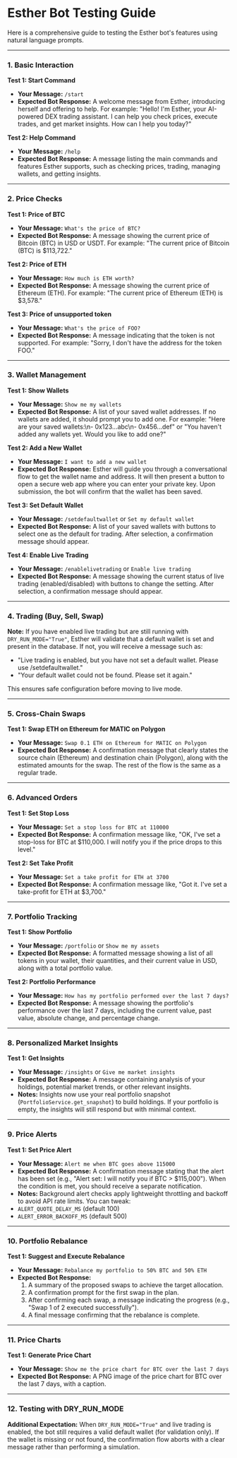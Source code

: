 # Esther Bot Testing Guide

Here is a comprehensive guide to testing the Esther bot's features using natural language prompts.

---

### 1. Basic Interaction

**Test 1: Start Command**
*   **Your Message:** `/start`
*   **Expected Bot Response:** A welcome message from Esther, introducing herself and offering to help. For example: "Hello! I'm Esther, your AI-powered DEX trading assistant. I can help you check prices, execute trades, and get market insights. How can I help you today?"

**Test 2: Help Command**
*   **Your Message:** `/help`
*   **Expected Bot Response:** A message listing the main commands and features Esther supports, such as checking prices, trading, managing wallets, and getting insights.

---

### 2. Price Checks

**Test 1: Price of BTC**
*   **Your Message:** `What's the price of BTC?`
*   **Expected Bot Response:** A message showing the current price of Bitcoin (BTC) in USD or USDT. For example: "The current price of Bitcoin (BTC) is $113,722."

**Test 2: Price of ETH**
*   **Your Message:** `How much is ETH worth?`
*   **Expected Bot Response:** A message showing the current price of Ethereum (ETH). For example: "The current price of Ethereum (ETH) is $3,578."

**Test 3: Price of unsupported token**
*   **Your Message:** `What's the price of FOO?`
*   **Expected Bot Response:** A message indicating that the token is not supported. For example: "Sorry, I don't have the address for the token FOO."

---

### 3. Wallet Management

**Test 1: Show Wallets**
*   **Your Message:** `Show me my wallets`
*   **Expected Bot Response:** A list of your saved wallet addresses. If no wallets are added, it should prompt you to add one. For example: "Here are your saved wallets:\n- 0x123...abc\n- 0x456...def" or "You haven't added any wallets yet. Would you like to add one?"

**Test 2: Add a New Wallet**
*   **Your Message:** `I want to add a new wallet`
*   **Expected Bot Response:** Esther will guide you through a conversational flow to get the wallet name and address. It will then present a button to open a secure web app where you can enter your private key. Upon submission, the bot will confirm that the wallet has been saved.

**Test 3: Set Default Wallet**
*   **Your Message:** `/setdefaultwallet` or `Set my default wallet`
*   **Expected Bot Response:** A list of your saved wallets with buttons to select one as the default for trading. After selection, a confirmation message should appear.

**Test 4: Enable Live Trading**
*   **Your Message:** `/enablelivetrading` or `Enable live trading`
*   **Expected Bot Response:** A message showing the current status of live trading (enabled/disabled) with buttons to change the setting. After selection, a confirmation message should appear.

---

### 4. Trading (Buy, Sell, Swap)

**Note:** If you have enabled live trading but are still running with `DRY_RUN_MODE="True"`, Esther will validate that a default wallet is set and present in the database. If not, you will receive a message such as:

- "Live trading is enabled, but you have not set a default wallet. Please use /setdefaultwallet."
- "Your default wallet could not be found. Please set it again."

This ensures safe configuration before moving to live mode.

---

### 5. Cross-Chain Swaps

**Test 1: Swap ETH on Ethereum for MATIC on Polygon**
*   **Your Message:** `Swap 0.1 ETH on Ethereum for MATIC on Polygon`
*   **Expected Bot Response:** A confirmation message that clearly states the source chain (Ethereum) and destination chain (Polygon), along with the estimated amounts for the swap. The rest of the flow is the same as a regular trade.

---

### 6. Advanced Orders

**Test 1: Set Stop Loss**
*   **Your Message:** `Set a stop loss for BTC at 110000`
*   **Expected Bot Response:** A confirmation message like, "OK, I've set a stop-loss for BTC at $110,000. I will notify you if the price drops to this level."

**Test 2: Set Take Profit**
*   **Your Message:** `Set a take profit for ETH at 3700`
*   **Expected Bot Response:** A confirmation message like, "Got it. I've set a take-profit for ETH at $3,700."

---

### 7. Portfolio Tracking

**Test 1: Show Portfolio**
*   **Your Message:** `/portfolio` or `Show me my assets`
*   **Expected Bot Response:** A formatted message showing a list of all tokens in your wallet, their quantities, and their current value in USD, along with a total portfolio value.

**Test 2: Portfolio Performance**
*   **Your Message:** `How has my portfolio performed over the last 7 days?`
*   **Expected Bot Response:** A message showing the portfolio's performance over the last 7 days, including the current value, past value, absolute change, and percentage change.

---

### 8. Personalized Market Insights

**Test 1: Get Insights**
*   **Your Message:** `/insights` or `Give me market insights`
*   **Expected Bot Response:** A message containing analysis of your holdings, potential market trends, or other relevant insights.
*   **Notes:** Insights now use your real portfolio snapshot (`PortfolioService.get_snapshot`) to build holdings. If your portfolio is empty, the insights will still respond but with minimal context.

---

### 9. Price Alerts

**Test 1: Set Price Alert**
*   **Your Message:** `Alert me when BTC goes above 115000`
*   **Expected Bot Response:** A confirmation message stating that the alert has been set (e.g., "Alert set: I will notify you if BTC > $115,000"). When the condition is met, you should receive a separate notification.
*   **Notes:** Background alert checks apply lightweight throttling and backoff to avoid API rate limits. You can tweak:
  * `ALERT_QUOTE_DELAY_MS` (default 100)
  * `ALERT_ERROR_BACKOFF_MS` (default 500)

---

### 10. Portfolio Rebalance

**Test 1: Suggest and Execute Rebalance**
*   **Your Message:** `Rebalance my portfolio to 50% BTC and 50% ETH`
*   **Expected Bot Response:**
    1.  A summary of the proposed swaps to achieve the target allocation.
    2.  A confirmation prompt for the first swap in the plan.
    3.  After confirming each swap, a message indicating the progress (e.g., "Swap 1 of 2 executed successfully").
    4.  A final message confirming that the rebalance is complete.

---

### 11. Price Charts

**Test 1: Generate Price Chart**
*   **Your Message:** `Show me the price chart for BTC over the last 7 days`
*   **Expected Bot Response:** A PNG image of the price chart for BTC over the last 7 days, with a caption.

---

### 12. Testing with DRY_RUN_MODE

**Additional Expectation:** When `DRY_RUN_MODE="True"` and live trading is enabled, the bot still requires a valid default wallet (for validation only). If the wallet is missing or not found, the confirmation flow aborts with a clear message rather than performing a simulation.
